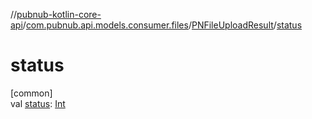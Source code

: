 //[pubnub-kotlin-core-api](../../../index.md)/[com.pubnub.api.models.consumer.files](../index.md)/[PNFileUploadResult](index.md)/[status](status.md)

# status

[common]\
val [status](status.md): [Int](https://kotlinlang.org/api/latest/jvm/stdlib/kotlin/-int/index.html)

